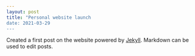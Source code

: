 ```yaml
---
layout: post
title: "Personal website launch
date: 2021-03-29
---
```

Created a first post on the website powered by [Jekyll](http://jekyllrb.com). Markdown can be used to edit posts. 
